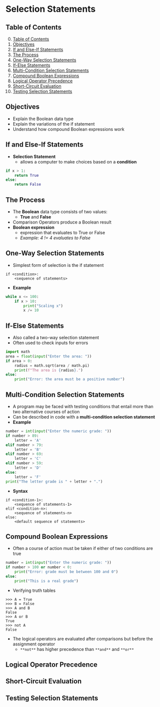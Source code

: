 # Selection Statements

## Table of Contents

0. [Table of Contents](#table-of-contents)
1. [Objectives](#objectives)
2. [If and Else-If Statements](#if-and-else-if-statements)
3. [The Process](#the-process)
4. [One-Way Selection Statements](#one-way-selection-statements)
5. [If-Else Statements](#if-else-statements)
6. [Multi-Condition Selection Statements](#multi-condition-selection-statements)
7. [Compound Boolean Expressions](#compound-boolean-expressions)
8. [Logical Operator Precedence](#logical-operator-precedence)
9. [Short-Circuit Evaluation](#short-circuit-evaluation)
10. [Testing Selection Statements](#testing-selection-statements)

## Objectives

- Explain the Boolean data type
- Explain the variations of the if statement
- Understand how compound Boolean expressions work 

## If and Else-If Statements

- **Selection Statement**
    - allows a computer to make choices based on a **condition**
```python
if x > 1:
    return True
else:
    return False
```

## The Process

- The **Boolean** data type consists of two values:
    - **True** and **False**
- Comparison Operators produce a Boolean result
- **Boolean expression**
    - expression that evaluates to True or False
    - *Example: 4 != 4 evaluates to False*

## One-Way Selection Statements

- Simplest form of selection is the if statement
```text
if <condition>:
    <sequence of statements>
```
- **Example**
```python
while x <= 100:
    if x > 10:
        print("Scaling x")
        x /= 10
```

## If-Else Statements

- Also called a two-way selection statement
- Often used to check inputs for errors
```python
import math
area = float(input("Enter the area: "))
if area > 0:
    radius = math.sqrt(area / math.pi)
    print(f"The area is {radius}.")
else:
    print("Error: the area must be a positive number")
```

## Multi-Condition Selection Statements

- A program may be faced with testing conditions that entail more than two alternative courses of action
- Can be described in code with a **multi-condition selection statement**
- **Example**
```python
number = int(input("Enter the numeric grade: "))
if number > 89:
    letter = 'A'
elif number > 79:
    letter = 'B'
elif number > 69:
    letter = 'C'
elif number > 59:
    letter = 'D'
else:
    letter = 'F'
print("The letter grade is " + letter + ".")
```
- **Syntax**
```text
if <condition-1>:
    <sequence of statements-1>
elif <condition-n>:
    <sequence of statements-n>
else:
    <default sequence of statements>
```

## Compound Boolean Expressions

- Often a course of action must be taken if either of two conditions are true
```python
number = int(input("Enter the numeric grade: "))
if number > 100 or number < 0:
    print("Error: grade must be between 100 and 0")
else:
    print("This is a real grade")
```
- Verifying truth tables
```shell
>>> A = True
>>> B = False
>>> A and B
False
>>> A or B
True
>>> not A
False
```
- The logical operators are evaluated after comparisons but before the assignment operator
    - `**not**` has higher precedence than `**and**` and `**or**`

## Logical Operator Precedence

## Short-Circuit Evaluation

## Testing Selection Statements